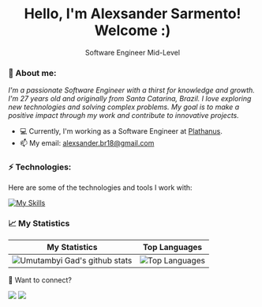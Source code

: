 <h1 align='center'>
  Hello, I'm Alexsander Sarmento!
  <br/>
  Welcome :)
</h1>

<p align='center'>
  Software Engineer Mid-Level
</p>

### 🚀 About me:

<p>
  <em>
      I'm a passionate Software Engineer with a thirst for knowledge and growth. I'm 27 years old and originally from Santa Catarina, Brazil. I love exploring new technologies and solving complex problems. My goal is to make a positive impact through my work and contribute to innovative projects.
  </em>
</p>

- 💻 Currently, I'm working as a Software Engineer at <a href="https://plathanus.com.br/" target="_blank">Plathanus</a>.
- 📫 My email: alexsander.br18@gmail.com

### ⚡ Technologies:

Here are some of the technologies and tools I work with:

[![My Skills](https://skillicons.dev/icons?i=js,ts,react,nodejs,html,css,firebase,redux,styledcomponents,materialui,mysql,postgres,graphql,vscode,github
)](https://skillicons.dev)

### 📈 My Statistics

| My Statistics                                                                                                                                                                | Top Languages                                                                                                                                                                            |
| ------------------------------------------------------------------------------------------------------------------------------------------------------------------------ | ---------------------------------------------------------------------------------------------------------------------------------------------------------------------------------- |
| ![Umutambyi Gad's github stats](https://github-readme-stats.vercel.app/api?username=alexsandersarmento&show_icons=true&hide_border=true&count_private=true&theme=jolly) | ![Top Languages](https://github-readme-stats.vercel.app/api/top-langs/?username=alexsandersarmento&langs_count=10&count_private=true&hide_border=true&theme=jolly&layout=compact) |

💬 Want to connect?

<div>
  <a href="https://www.linkedin.com/in/alexsander-sarmento-a58b18174/" target="_blank"><img src="https://img.shields.io/badge/-LinkedIn-%230077B5?style=for-the-badge&logo=linkedin&logoColor=white" target="_blank"></a>
  <a href = "mailto:alexsander.br18@gmail.com"><img src="https://img.shields.io/badge/-Gmail-%23333?style=for-the-badge&logo=gmail&logoColor=white" target="_blank"></a>
</div>
<br>
